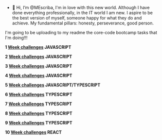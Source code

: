 
- 👋 Hi, I’m @MEscriba, I'm in love with this new world.
Although I have done everything professionally, in the IT world I am new.
I aspire to be the best version of myself, someone happy for what they do and achieve.
My fundamental pillars: honesty, perseverance, good person.


I'm going to be uploading to my readme the core-code bootcamp tasks that I'm doing!!!

**1 [Week challenges](https://github.com/MEscriba/MEscriba/blob/main/bootcamp_corecode_week1.md) JAVASCRIPT**

**2 [Week challenges](https://github.com/MEscriba/MEscriba/blob/main/bootcamp_corecode_week2.md) JAVASCRIPT**

**3 [Week challenges](https://github.com/MEscriba/MEscriba/blob/main/bootcamp_corecode_week3.md) JAVASCRIPT**

**4 [Week challenges](https://github.com/MEscriba/MEscriba/blob/main/bootcamp_corecode_week4.md) JAVASCRIPT**

**5 [Week challenges](https://github.com/MEscriba/MEscriba/blob/main/bootcamp_corecode_week5.md) JAVASCRIPT/TYPESCRIPT**

**6 [Week challenges](https://github.com/MEscriba/MEscriba/blob/main/bootcamp_corecode_week6.md) TYPESCRIPT**

**7 [Week challenges](https://github.com/MEscriba/MEscriba/blob/main/bootcamp_corecode_week7.md) TYPESCRIPT**

**8 [Week challenges](https://github.com/MEscriba/MEscriba/blob/main/bootcamp_corecode_week8.md) TYPESCRIPT**

**9 [Week challenges](https://github.com/MEscriba/MEscriba/blob/main/bootcamp_corecode_week9.md) TYPESCRIPT**

**10 [Week challenges](https://github.com/MEscriba/MEscriba/blob/main/bootcamp_corecode_week10.md) REACT**


<!---
MEscriba/MEscriba is a ✨ special ✨ repository because its `README.md` (this file) appears on your GitHub profile.
You can click the Preview link to take a look at your changes.
--->
